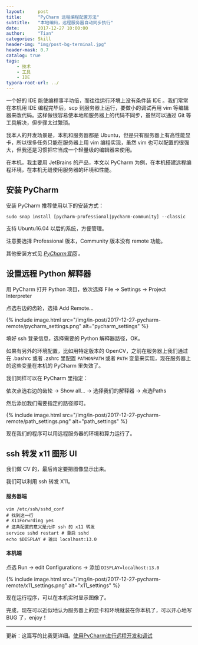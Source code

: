 ```yaml
---
layout:     post
title:      "PyCharm 远程编程配置方法"
subtitle:   "本地编码，远程服务器自动同步执行"
date:       2017-12-27 10:00:00
author:     "Tian"
categories: Skill
header-img: "img/post-bg-terminal.jpg"
header-mask: 0.7
catalog: true
tags:
    - 技术
    - 工具
    - IDE
typora-root-url: ../
---
```


一个好的 IDE 能使编程事半功倍，而往往运行环境上没有条件装 IDE 。我们常常在本机用 IDE 编程完毕后，scp 到服务器上运行，要做小的调试再用 vim 等编辑器来改代码。这样做很容易使本地和服务器上的代码不同步，虽然可以通过 Git 等工具解决，但步骤太过繁琐。

我本人的开发场景是，本机和服务器都是 Ubuntu，但是只有服务器上有高性能显卡，所以很多任务只能在服务器上用 vim 编程实现，虽然 vim 也可以配置的很强大，但我还是习惯把它当成一个轻量级的编辑器来使用。

在本机，我主要用 JetBrains 的产品，本文以 PyCharm 为例，在本机搭建远程编程环境，在本机无缝使用服务器的环境和性能。

## 安装 PyCharm

安装 PyCharm 推荐使用以下的安装方式：

```shell
sudo snap install [pycharm-professional|pycharm-community] --classic
```

支持 Ubuntu16.04 以后的系统，方便管理。

注意要选择 Professional 版本，Community 版本没有 remote 功能。

其他安装方式见 [*PyCharm官网*](https://www.jetbrains.com/pycharm/download/#section=linux) 。

## 设置远程 Python 解释器

用 PyCharm 打开 Python 项目，依次选择 File -> Settings -> Project Interpreter

点选右边的齿轮，选择 Add Remote...

{% include image.html src="/img/in-post/2017-12-27-pycharm-remote/pycharm_settings.png" alt="pycharm_settings" %}

填好 ssh 登录信息，选择需要的 Python 解释器路径，OK。

如果有另外的环境配置，比如用特定版本的 OpenCV，之前在服务器上我们通过在 .bashrc 或者 .zshrc 里配置 `PATHONPATH` 或者 `PATH` 变量来实现，现在服务器上的这些变量在本机的 PyCharm 里失效了。

我们同样可以在 PyCharm 里指定：

依次点选右边的齿轮 -> Show all... -> 选择我们的解释器 -> 点选Paths

然后添加我们需要指定的路径即可。

{% include image.html src="/img/in-post/2017-12-27-pycharm-remote/path_settings.png" alt="path_settings" %}

现在我们的程序可以用远程服务器的环境和算力运行了。

## ssh 转发 x11 图形 UI

我们做 CV 的，最后肯定要把图像显示出来。

我们可以利用 ssh 转发 X11。

#### 服务器端

```shell
vim /etc/ssh/sshd_conf
# 找到这一行
# X11Forwrding yes
# 这条配置的意义是允许 ssh 的 x11 转发
service sshd restart # 重启 sshd
echo $DISPLAY # 输出 localhost:13.0
```

#### 本机端

点选 Run -> edit Configurations -> 添加 `DISPLAY=localhost:13.0`

{% include image.html src="/img/in-post/2017-12-27-pycharm-remote/x11_settings.png" alt="x11_settings" %}

现在运行程序，可以在本机实时显示图像了。

完成，现在可以近似地认为服务器上的显卡和环境就装在你本机了，可以开心地写 BUG 了，enjoy！

---

更新：这篇写的比我更详细。[使用PyCharm进行远程开发和调试](https://www.xncoding.com/2016/05/26/python/pycharm-remote.html)
